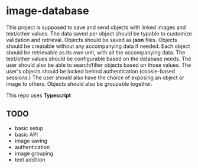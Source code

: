 # image-database

This project is supposed to save and send objects with linked images and text/other values. The data saved per object should be typable to customize validation and retrieval. Objects should be saved as **json** files. Objects should be creatable without any accompanying data if needed. Each object should be retrievable as its own unit, with all the accompanying data. The text/other values should be configurable based on the database needs. The user should also be able to search/filter objects based on those values. The user's objects should be locked behind authentication (cookie-based sessions.) The user should also have the choice of exposing an object or image to others. Objects should also be groupable together.

This repo uses **Typescript**

## TODO

* basic setup
* basic API
* image saving
* authentication
* image grouping
* text addition
